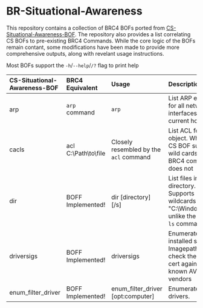 # BR-Situational-Awareness

This repository contains a collection of BRC4 BOFs ported from [CS-Situational-Awareness-BOF](https://github.com/trustedsec/CS-Situational-Awareness-BOF). The repository also provides a list correlating CS BOFs to pre-existing BRC4 Commands. While the core logic of the BOFs remain contant, some modifications have been made to provide more comprehensive outputs, along with  revelant usage instructions.

Most BOFs support the `-h`/`--help`/`/?` flag to print help

| CS-Situational-Awareness-BOF | BRC4 Equivalent | Usage | Description |
|:-----------------------------| :-----------| :---------------|:-------|
| arp  | `arp` command | `arp` | List ARP entries for all network interfaces on the current host |
| cacls | acl C:\Path\to\file | Closely resembled by the `acl` command | List ACL for an object. While the CS BOF supports wild cards, the BRC4 command does not|
| dir                          |  BOFF Implemented! | dir [directory] [/s]               | List files in a directory. Supports wildcards (e.g. "C:\Windows\S*") unlike the BRC4 `ls` command |
| driversigs                   | BOFF Implemented!   | driversigs            | Enumerate installed services Imagepaths to check the signing cert against known AV/EDR vendors |
| enum_filter_driver           | BOFF Implemented!   | enum_filter_driver [opt:computer] | Enumerate filter drivers. |
